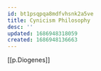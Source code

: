 ```yaml
---
id: bt1psqpqa8mdfvhsnk2a5ve
title: Cynicism Philosophy
desc: ''
updated: 1686948318059
created: 1686948136663
---
```


[[p.Diogenes]]